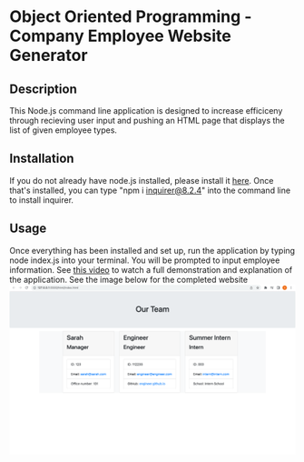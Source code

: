# Object Oriented Programming - Company Employee Website Generator

## Description
 This Node.js command line application is designed to increase efficiceny through recieving user input and pushing an HTML page that displays the list of given employee types.

## Installation
 If you do not already have node.js installed, please install it [here](https://nodejs.org/en/). Once that's installed, you can type "npm i inquirer@8.2.4" into the command line to install inquirer.

## Usage
  Once everything has been installed and set up, run the application by typing node index.js into your terminal. You will be prompted to input employee information.
  See [this video](https://vimeo.com/789866678) to watch a full demonstration and explanation of the application.
  See the image below for the completed website
 ![Deployed Website](./Images/Screen%20Shot%202023-01-16%20at%205.44.06%20PM.png)
